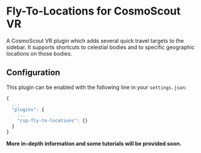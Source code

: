 <!-- 
SPDX-FileCopyrightText: German Aerospace Center (DLR) <cosmoscout@dlr.de>
SPDX-License-Identifier: CC-BY-4.0
 -->

# Fly-To-Locations for CosmoScout VR

A CosmoScout VR plugin which adds several quick travel targets to the sidebar. It supports shortcuts to celestial bodies and to specific geographic locations on those bodies.

## Configuration

This plugin can be enabled with the following line in your `settings.json`:

```javascript
{
  ...
  "plugins": {
    ...
    "csp-fly-to-locations": {}
  }
}
```

**More in-depth information and some tutorials will be provided soon.**
